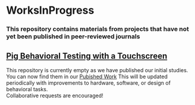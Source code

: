# WorksInProgress

### This repository contains materials from projects that have not yet been published in peer-reviewed journals

## [Pig Behavioral Testing with a Touchscreen](<Pig Behavior Testing Touchscreen>)
This repository is currently empty as we have published our initial studies. You can now find them in our [Pubished Work](<[PublishedWork/Vonder Haar-2022-Pig Behavior](https://github.com/VonderHaarLab/PublishedWork/tree/main/Vonder%20Haar-2022-Pig%20Behavior)>) 
This will be updated periodically with improvements to hardware, software, or design of behavioral tasks. 
<br>Collaborative requests are encouraged!

